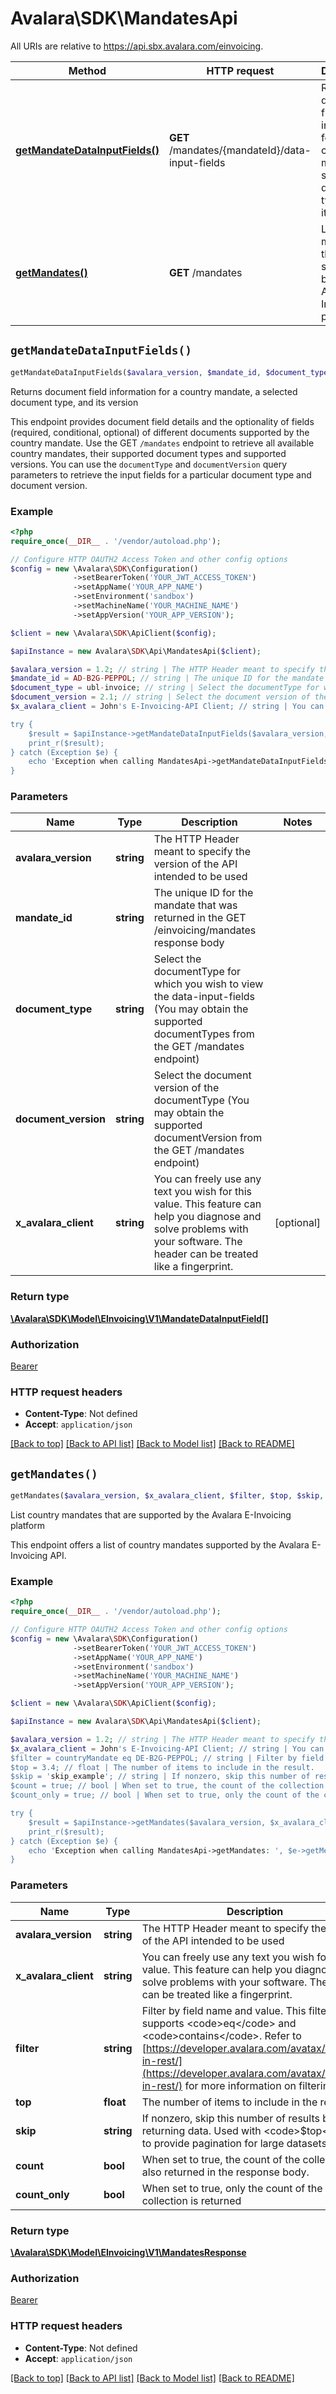 # Avalara\SDK\MandatesApi

All URIs are relative to https://api.sbx.avalara.com/einvoicing.

Method | HTTP request | Description
------------- | ------------- | -------------
[**getMandateDataInputFields()**](MandatesApi.md#getMandateDataInputFields) | **GET** /mandates/{mandateId}/data-input-fields | Returns document field information for a country mandate, a selected document type, and its version
[**getMandates()**](MandatesApi.md#getMandates) | **GET** /mandates | List country mandates that are supported by the Avalara E-Invoicing platform


## `getMandateDataInputFields()`

```php
getMandateDataInputFields($avalara_version, $mandate_id, $document_type, $document_version, $x_avalara_client): \Avalara\SDK\Model\EInvoicing\V1\MandateDataInputField[]
```

Returns document field information for a country mandate, a selected document type, and its version

This endpoint provides document field details and the optionality of fields (required, conditional, optional) of different documents supported by the country mandate. Use the GET <code>/mandates</code> endpoint to retrieve all available country mandates, their supported document types and supported versions. You can use the `documentType` and `documentVersion` query parameters to retrieve the input fields for a particular document type and document version.

### Example

```php
<?php
require_once(__DIR__ . '/vendor/autoload.php');

// Configure HTTP OAUTH2 Access Token and other config options
$config = new \Avalara\SDK\Configuration()
              ->setBearerToken('YOUR_JWT_ACCESS_TOKEN')
              ->setAppName('YOUR_APP_NAME')
              ->setEnvironment('sandbox')
              ->setMachineName('YOUR_MACHINE_NAME')
              ->setAppVersion('YOUR_APP_VERSION');

$client = new \Avalara\SDK\ApiClient($config);

$apiInstance = new Avalara\SDK\Api\MandatesApi($client);

$avalara_version = 1.2; // string | The HTTP Header meant to specify the version of the API intended to be used
$mandate_id = AD-B2G-PEPPOL; // string | The unique ID for the mandate that was returned in the GET /einvoicing/mandates response body
$document_type = ubl-invoice; // string | Select the documentType for which you wish to view the data-input-fields (You may obtain the supported documentTypes from the GET /mandates endpoint)
$document_version = 2.1; // string | Select the document version of the documentType (You may obtain the supported documentVersion from the GET /mandates endpoint)
$x_avalara_client = John's E-Invoicing-API Client; // string | You can freely use any text you wish for this value. This feature can help you diagnose and solve problems with your software. The header can be treated like a fingerprint.

try {
    $result = $apiInstance->getMandateDataInputFields($avalara_version, $mandate_id, $document_type, $document_version, $x_avalara_client);
    print_r($result);
} catch (Exception $e) {
    echo 'Exception when calling MandatesApi->getMandateDataInputFields: ', $e->getMessage(), PHP_EOL;
}
```

### Parameters

Name | Type | Description  | Notes
------------- | ------------- | ------------- | -------------
 **avalara_version** | **string**| The HTTP Header meant to specify the version of the API intended to be used |
 **mandate_id** | **string**| The unique ID for the mandate that was returned in the GET /einvoicing/mandates response body |
 **document_type** | **string**| Select the documentType for which you wish to view the data-input-fields (You may obtain the supported documentTypes from the GET /mandates endpoint) |
 **document_version** | **string**| Select the document version of the documentType (You may obtain the supported documentVersion from the GET /mandates endpoint) |
 **x_avalara_client** | **string**| You can freely use any text you wish for this value. This feature can help you diagnose and solve problems with your software. The header can be treated like a fingerprint. | [optional]

### Return type

[**\Avalara\SDK\Model\EInvoicing\V1\MandateDataInputField[]**](../Model/MandateDataInputField.md)

### Authorization

[Bearer](../../../README.md#Bearer)

### HTTP request headers

- **Content-Type**: Not defined
- **Accept**: `application/json`

[[Back to top]](#) [[Back to API list]](../../../README.md#endpoints)
[[Back to Model list]](../../../README.md#models)
[[Back to README]](../../../README.md)

## `getMandates()`

```php
getMandates($avalara_version, $x_avalara_client, $filter, $top, $skip, $count, $count_only): \Avalara\SDK\Model\EInvoicing\V1\MandatesResponse
```

List country mandates that are supported by the Avalara E-Invoicing platform

This endpoint offers a list of country mandates supported by the Avalara E-Invoicing API.

### Example

```php
<?php
require_once(__DIR__ . '/vendor/autoload.php');

// Configure HTTP OAUTH2 Access Token and other config options
$config = new \Avalara\SDK\Configuration()
              ->setBearerToken('YOUR_JWT_ACCESS_TOKEN')
              ->setAppName('YOUR_APP_NAME')
              ->setEnvironment('sandbox')
              ->setMachineName('YOUR_MACHINE_NAME')
              ->setAppVersion('YOUR_APP_VERSION');

$client = new \Avalara\SDK\ApiClient($config);

$apiInstance = new Avalara\SDK\Api\MandatesApi($client);

$avalara_version = 1.2; // string | The HTTP Header meant to specify the version of the API intended to be used
$x_avalara_client = John's E-Invoicing-API Client; // string | You can freely use any text you wish for this value. This feature can help you diagnose and solve problems with your software. The header can be treated like a fingerprint.
$filter = countryMandate eq DE-B2G-PEPPOL; // string | Filter by field name and value. This filter only supports <code>eq</code> and <code>contains</code>. Refer to [https://developer.avalara.com/avatax/filtering-in-rest/](https://developer.avalara.com/avatax/filtering-in-rest/) for more information on filtering.
$top = 3.4; // float | The number of items to include in the result.
$skip = 'skip_example'; // string | If nonzero, skip this number of results before returning data. Used with <code>$top</code> to provide pagination for large datasets.
$count = true; // bool | When set to true, the count of the collection is also returned in the response body.
$count_only = true; // bool | When set to true, only the count of the collection is returned

try {
    $result = $apiInstance->getMandates($avalara_version, $x_avalara_client, $filter, $top, $skip, $count, $count_only);
    print_r($result);
} catch (Exception $e) {
    echo 'Exception when calling MandatesApi->getMandates: ', $e->getMessage(), PHP_EOL;
}
```

### Parameters

Name | Type | Description  | Notes
------------- | ------------- | ------------- | -------------
 **avalara_version** | **string**| The HTTP Header meant to specify the version of the API intended to be used |
 **x_avalara_client** | **string**| You can freely use any text you wish for this value. This feature can help you diagnose and solve problems with your software. The header can be treated like a fingerprint. | [optional]
 **filter** | **string**| Filter by field name and value. This filter only supports &lt;code&gt;eq&lt;/code&gt; and &lt;code&gt;contains&lt;/code&gt;. Refer to [https://developer.avalara.com/avatax/filtering-in-rest/](https://developer.avalara.com/avatax/filtering-in-rest/) for more information on filtering. | [optional]
 **top** | **float**| The number of items to include in the result. | [optional]
 **skip** | **string**| If nonzero, skip this number of results before returning data. Used with &lt;code&gt;$top&lt;/code&gt; to provide pagination for large datasets. | [optional]
 **count** | **bool**| When set to true, the count of the collection is also returned in the response body. | [optional]
 **count_only** | **bool**| When set to true, only the count of the collection is returned | [optional]

### Return type

[**\Avalara\SDK\Model\EInvoicing\V1\MandatesResponse**](../Model/MandatesResponse.md)

### Authorization

[Bearer](../../../README.md#Bearer)

### HTTP request headers

- **Content-Type**: Not defined
- **Accept**: `application/json`

[[Back to top]](#) [[Back to API list]](../../../README.md#endpoints)
[[Back to Model list]](../../../README.md#models)
[[Back to README]](../../../README.md)

